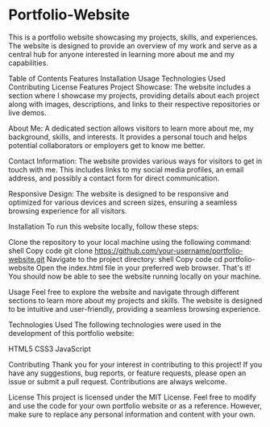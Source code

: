 # Portfolio-Website


This is a portfolio website showcasing my projects, skills, and experiences. The website is designed to provide an overview of my work and serve as a central hub for anyone interested in learning more about me and my capabilities.

Table of Contents Features Installation Usage Technologies Used Contributing License Features Project Showcase: The website includes a section where I showcase my projects, providing details about each project along with images, descriptions, and links to their respective repositories or live demos.

About Me: A dedicated section allows visitors to learn more about me, my background, skills, and interests. It provides a personal touch and helps potential collaborators or employers get to know me better.

Contact Information: The website provides various ways for visitors to get in touch with me. This includes links to my social media profiles, an email address, and possibly a contact form for direct communication.

Responsive Design: The website is designed to be responsive and optimized for various devices and screen sizes, ensuring a seamless browsing experience for all visitors.

Installation To run this website locally, follow these steps:

Clone the repository to your local machine using the following command: shell Copy code git clone https://github.com/your-username/portfolio-website.git Navigate to the project directory: shell Copy code cd portfolio-website Open the index.html file in your preferred web browser. That's it! You should now be able to see the website running locally on your machine.

Usage Feel free to explore the website and navigate through different sections to learn more about my projects and skills. The website is designed to be intuitive and user-friendly, providing a seamless browsing experience.

Technologies Used The following technologies were used in the development of this portfolio website:

HTML5 CSS3 JavaScript

Contributing Thank you for your interest in contributing to this project! If you have any suggestions, bug reports, or feature requests, please open an issue or submit a pull request. Contributions are always welcome.

License This project is licensed under the MIT License. Feel free to modify and use the code for your own portfolio website or as a reference. However, make sure to replace any personal information and content with your own.
